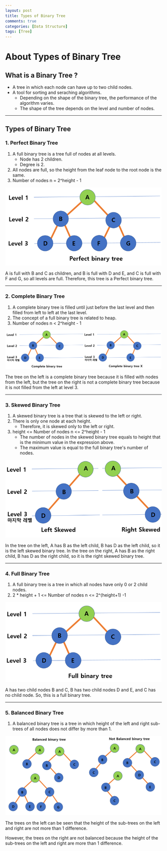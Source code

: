 ```yaml
---
layout: post
title: Types of Binary Tree
comments: true
categories: [Data Structure]
tags: [Tree]
---
```


# About Types of Binary Tree

## What is a Binary Tree ?

- A tree in which each node can have up to two child nodes.
- A tool for sorting and seraching algorithms.
  - Depending on the shape of the binary tree, the performance of the algorithm varies.
  - The shape of the tree depends on the level and number of nodes.

---

## Types of Binary Tree

### 1. Perfect Binary Tree

1. A full binary tree is a tree full of nodes at all levels.
   - Node has 2 children.
   - Degree is 2.
2. All nodes are full, so the height from the leaf node to the root node is the same.
3. Number of nodes n = 2^height - 1

![CQ2](/public/images/2tree1-mod.PNG)

A is full with B and C as children, and B is full with D and E, and C is full with F and G, so all levels are full.
Therefore, this tree is a Perfect binary tree.

---

### 2. Complete Binary Tree

1. A complete binary tree is filled until just before the last level and then filled from left to left at the last level.
2. The concept of a full binary tree is related to heap.
3. Number of nodes n < 2^height - 1

![CQ2](/public/images/2tree2.PNG)

The tree on the left is a complete binary tree because it is filled with nodes from the left, but the tree on the right is not a complete binary tree because it is not filled from the left at level 3.

---

### 3. Skewed Binary Tree

1. A skewed binary tree is a tree that is skewed to the left or right.
2. There is only one node at each height.
   - Therefore, it is skewed only to the left or right.
3. height <= Number of nodes n <= 2^height - 1
   - The number of nodes in the skewed binary tree equals to height that is the minimum value in the expression above.
   - The maximum value is equal to the full binary tree's number of nodes.

![CQ2](/public/images/2tree3.PNG)

In the tree on the left, A has B as the left child, B has D as the left child, so it is the left skewed binary tree.
In the tree on the right, A has B as the right child, B has D as the right child, so it is the right skewed binary tree.

---

### 4. Full Binary Tree

1. A full binary tree is a tree in which all nodes have only 0 or 2 child nodes.
2. 2 \* height + 1 <= Number of nodes n <= 2^(height+1) -1

![CQ2](/public/images/2tree4.PNG)

A has two child nodes B and C, B has two child nodes D and E, and C has no child node. So, this is a full binary tree.

---

### 5. Balanced Binary Tree

1. A balanced binary tree is a tree in which height of the left and right sub-trees of all nodes does not differ by more than 1.

![CQ2](/public/images/2tree7.PNG)

The trees on the left can be seen that the height of the sub-trees on the left and right are not more than 1 difference.

However, the trees on the right are not balanced because the height of the sub-trees on the left and right are more than 1 difference.
